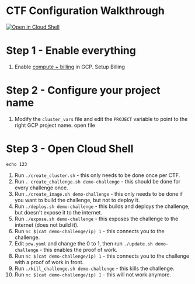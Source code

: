 # CTF Configuration Walkthrough

[![Open in Cloud Shell](https://gstatic.com/cloudssh/images/open-btn.png)](https://console.cloud.google.com/cloudshell/open?git_repo=https://github.com/sirdarckcat/35c3ctf_chals&tutorial=kubernetes/walkthrough.md)

# Step 1 - Enable everything
1. Enable [compute + billing](https://console.developers.google.com/apis/api/compute.googleapis.com/overview) in GCP.
<walkthrough-project-billing-setup>Setup Billing</walkthrough-project-billing-setup>

# Step 2 - Configure your project name
1. Modify the `cluster_vars` file and edit the `PROJECT` variable to point to the right GCP project name.
<walkthrough-editor-select-regex filePath="kubernetes/cluster_vars" regex="espr-k8s">open file</walkthrough-editor-select-regex>

# Step 3 - Open Cloud Shell
```
echo 123
```
1. Run `./create_cluster.sh` - this only needs to be done once per CTF.
1. Run `. create_challenge.sh demo-challenge` - this should be done for every challenge once.
1. Run `./create_image.sh demo-challenge` - this only needs to be done if you want to build the challenge, but not to deploy it.
1. Run `./deploy.sh demo-challenge` - this builds and deploys the challenge, but doesn't expose it to the internet.
1. Run `./expose.sh demo-challenge` - this exposes the challenge to the internet (does not build it).
1. Run `nc $(cat demo-challenge/ip) 1` - this connects you to the challenge.
1. Edit `pow.yaml` and change the 0 to 1, then run `./update.sh demo-challenge` - this enables the proof of work.
1. Run `nc $(cat demo-challenge/ip) 1` - this connects you to the challenge with a proof of work in front.
1. Run `./kill_challenge.sh demo-challenge` - this kills the challenge.
1. Run `nc $(cat demo-challenge/ip) 1` - this will not work anymore.
